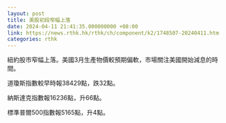 ```yaml
---
layout: post
title: 美股初段窄幅上落
date: 2024-04-11 21:41:35.000000000 +08:00
link: https://news.rthk.hk/rthk/ch/component/k2/1748507-20240411.htm
categories: rthk
---
```


紐約股市窄幅上落。美國3月生產物價較預期偏軟，市場關注美國開始減息的時間。

道瓊斯指數較早時報38429點，跌32點。

納斯達克指數報16236點，升66點。

標準普爾500指數報5165點，升4點。
